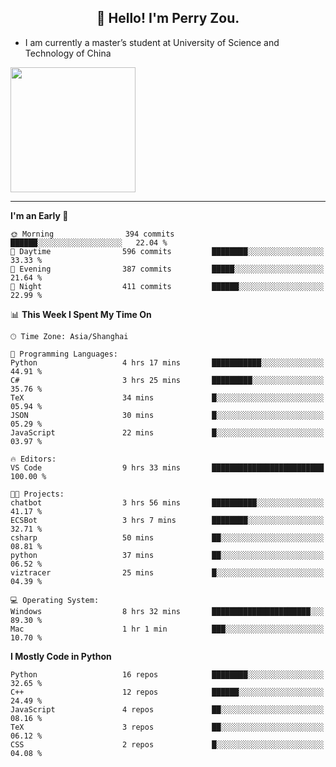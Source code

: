 <h2 align="center">👋 Hello! I'm Perry Zou.</h2>

- I am currently a master’s student at University of Science and Technology of China

<img height=200 align="center" src="https://github-readme-stats.vercel.app/api?username=zonepg" />

-------

<!--START_SECTION:waka-->
**I'm an Early 🐤** 

```text
🌞 Morning                394 commits         ██████░░░░░░░░░░░░░░░░░░░   22.04 % 
🌆 Daytime                596 commits         ████████░░░░░░░░░░░░░░░░░   33.33 % 
🌃 Evening                387 commits         █████░░░░░░░░░░░░░░░░░░░░   21.64 % 
🌙 Night                  411 commits         ██████░░░░░░░░░░░░░░░░░░░   22.99 % 
```


📊 **This Week I Spent My Time On** 

```text
🕑︎ Time Zone: Asia/Shanghai

💬 Programming Languages: 
Python                   4 hrs 17 mins       ███████████░░░░░░░░░░░░░░   44.91 % 
C#                       3 hrs 25 mins       █████████░░░░░░░░░░░░░░░░   35.76 % 
TeX                      34 mins             █░░░░░░░░░░░░░░░░░░░░░░░░   05.94 % 
JSON                     30 mins             █░░░░░░░░░░░░░░░░░░░░░░░░   05.29 % 
JavaScript               22 mins             █░░░░░░░░░░░░░░░░░░░░░░░░   03.97 % 

🔥 Editors: 
VS Code                  9 hrs 33 mins       █████████████████████████   100.00 % 

🐱‍💻 Projects: 
chatbot                  3 hrs 56 mins       ██████████░░░░░░░░░░░░░░░   41.17 % 
ECSBot                   3 hrs 7 mins        ████████░░░░░░░░░░░░░░░░░   32.71 % 
csharp                   50 mins             ██░░░░░░░░░░░░░░░░░░░░░░░   08.81 % 
python                   37 mins             ██░░░░░░░░░░░░░░░░░░░░░░░   06.52 % 
viztracer                25 mins             █░░░░░░░░░░░░░░░░░░░░░░░░   04.39 % 

💻 Operating System: 
Windows                  8 hrs 32 mins       ██████████████████████░░░   89.30 % 
Mac                      1 hr 1 min          ███░░░░░░░░░░░░░░░░░░░░░░   10.70 % 
```

**I Mostly Code in Python** 

```text
Python                   16 repos            ████████░░░░░░░░░░░░░░░░░   32.65 % 
C++                      12 repos            ██████░░░░░░░░░░░░░░░░░░░   24.49 % 
JavaScript               4 repos             ██░░░░░░░░░░░░░░░░░░░░░░░   08.16 % 
TeX                      3 repos             ██░░░░░░░░░░░░░░░░░░░░░░░   06.12 % 
CSS                      2 repos             █░░░░░░░░░░░░░░░░░░░░░░░░   04.08 % 
```




<!--END_SECTION:waka-->

